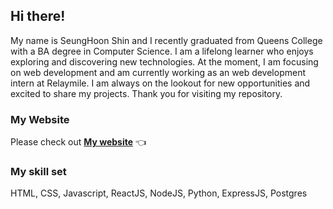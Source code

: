 ## Hi there!
My name is SeungHoon Shin and I recently graduated from Queens College with a BA degree in Computer Science. I am a lifelong learner who enjoys exploring and discovering new technologies. At the moment, I am focusing on web development and am currently working as an web development intern at Relaymile. I am always on the lookout for new opportunities and excited to share my projects. Thank you for visiting my repository.

### My Website

Please check out **[My website](https://shino022.github.io/Portfolio-website/)** 👈

### My skill set
HTML, CSS, Javascript, ReactJS, NodeJS, Python, ExpressJS, Postgres

